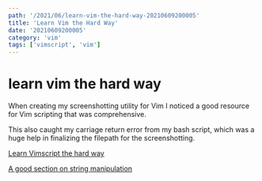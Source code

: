 ```yaml
---
path: '/2021/06/learn-vim-the-hard-way-20210609200005'
title: 'Learn Vim the Hard Way'
date: '20210609200005'
category: 'vim'
tags: ['vimscript', 'vim']
---
```


# learn vim the hard way
When creating my screenshotting utility for Vim I noticed a good resource for
Vim scripting that was comprehensive.

This also caught my carriage return error from my bash script, which was a
huge help in finalizing the filepath for the screenshotting.

[Learn Vimscript the hard way](https://learnvimscriptthehardway.stevelosh.com/)

[A good section on string manipulation](https://learnvimscriptthehardway.stevelosh.com/chapters/27.html#joining)
